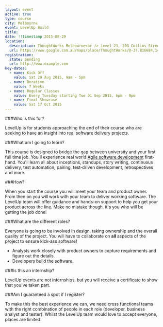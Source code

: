 ```yaml
---
layout: event
active: true
type: course
city: Melbourne
event: LevelUp Build
title:
date: !!timestamp 2015-08-29
location:
  description: ThoughtWorks Melbourne<br /> Level 23, 303 Collins Street Melbourne, VIC 3000
  url: https://www.google.com.au/maps/place/ThoughtWorks/@-37.816684,144.963962,17z/data=!3m1!4b1!4m2!3m1!1s0x6ad642b48bb52925:0xbdc7c2910979075a
registration:
  state: pending
  url: http://www.example.com
key-dates:
  - name: Kick Off
    value: Sat 29 Aug 2015, 9am - 5pm
  - name: Duration
    value: 7 Weeks
  - name: Regular Classes
    value: Every Tuesday starting Tue 01 Sep 2015, 6pm - 9pm
  - name: Final Showcase
    value: Sat 17 Oct 2015
---
```

###Who is this for?

LevelUp is for students approaching the end of their course who are seeking to have an insight into real software delivery projects.

###What am I going to learn?

This course is designed to bridge the gap between university and your first full time job.
You'll experience real world [Agile software development](http://en.wikipedia.org/wiki/Agile_software_development)
first-hand. You'll learn all about inceptions, standups, story writing, continuous delivery, test automation, pairing, test-driven development, retrospectives and more.

###How?

When you start the course you will meet your team and product owner. From then on you will work with your team to deliver working software.
The LevelUp team will offer guidance and hands-on support to help you get your product across the line. Make no mistake though, it's you who will be getting the job done!

###What are the different roles?

Everyone is going to be involved in design, taking ownership and the overall quality of the project.
You will have to collaborate on **all** aspects of the project to ensure kick-ass software!

- Analysts work closely with product owners to capture requirements and figure out the details.
- Developers build the software.

###Is this an internship?

LevelUp events are not internships, but you will receive a certificate to show that you've taken part.

###Am I guaranteed a spot if I register?

To make this the best experience we can, we need cross functional teams with the right combination of people in each role (developer, business analyst and tester). Whilst the LevelUp team would love to accept everyone, places are limited.
